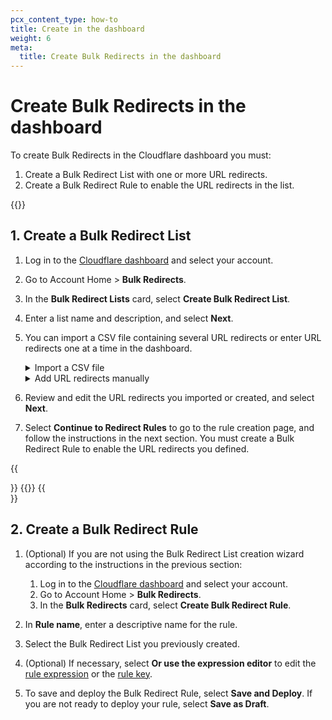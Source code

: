 ```yaml
---
pcx_content_type: how-to
title: Create in the dashboard
weight: 6
meta:
  title: Create Bulk Redirects in the dashboard
---
```


# Create Bulk Redirects in the dashboard

To create Bulk Redirects in the Cloudflare dashboard you must:

1. Create a Bulk Redirect List with one or more URL redirects.
2. Create a Bulk Redirect Rule to enable the URL redirects in the list.

{{<render file="url-forwarding/_requires-proxied-site.md" withParameters="Bulk Redirects">}}

## 1. Create a Bulk Redirect List

1. Log in to the [Cloudflare dashboard](https://dash.cloudflare.com) and select your account.
2. Go to Account Home > **Bulk Redirects**.
3. In the **Bulk Redirect Lists** card, select **Create Bulk Redirect List**.
4. Enter a list name and description, and select **Next**.

5. You can import a CSV file containing several URL redirects or enter URL redirects one at a time in the dashboard.

    <details>
    <summary>Import a CSV file</summary>
    <div>

    1. Drag and drop a CSV file containing URL redirects or select **browse** and select a CSV file. For more information on the file format, refer to [CSV file format](/rules/url-forwarding/bulk-redirects/reference/csv-file-format/).

    2. The dashboard will display the URL redirects that were successfully imported from the file. You can manually adjust the displayed records or add/remove URL redirects before proceeding.

    3. Select **Next**.

    </div>
    </details>

    <details>
    <summary>Add URL redirects manually</summary>
    <div>

    1. Select **Or, manually add URL redirects**.

    2. Enter the URL redirects you wish to add to the list. You must enter at least the following three fields: **Source URL**, **Target URL**, and **Status**. To set additional options, expand **Edit Parameters**.

    3. Add more URL redirects, if required.

    4. Select **Next**.

    </div>
    </details>

6. Review and edit the URL redirects you imported or created, and select **Next**.
7. Select **Continue to Redirect Rules** to go to the rule creation page, and follow the instructions in the next section. You must create a Bulk Redirect Rule to enable the URL redirects you defined.

{{<Aside type="note" header="Notes">}}
{{<render productFolder="fundamentals" file="_lists-import-notes.md">}}
{{</Aside>}}

## 2. Create a Bulk Redirect Rule

1. (Optional) If you are not using the Bulk Redirect List creation wizard according to the instructions in the previous section:
    1. Log in to the [Cloudflare dashboard](https://dash.cloudflare.com) and select your account.
    2. Go to Account Home > **Bulk Redirects**.
    3. In the **Bulk Redirects** card, select **Create Bulk Redirect Rule**.

2. In **Rule name**, enter a descriptive name for the rule.
3. Select the Bulk Redirect List you previously created.
4. (Optional) If necessary, select **Or use the expression editor** to edit the [rule expression](/rules/url-forwarding/bulk-redirects/concepts/#expression) or the [rule key](/rules/url-forwarding/bulk-redirects/concepts/#key).
5. To save and deploy the Bulk Redirect Rule, select **Save and Deploy**. If you are not ready to deploy your rule, select **Save as Draft**.

